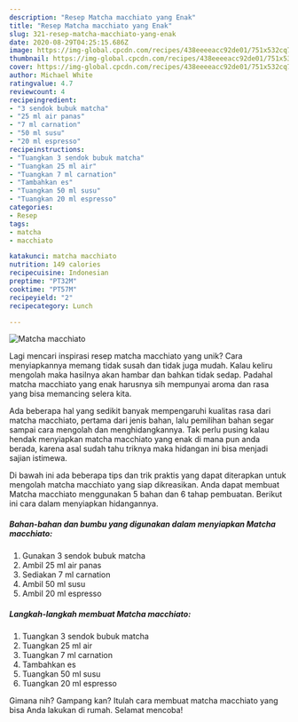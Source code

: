 ```yaml
---
description: "Resep Matcha macchiato yang Enak"
title: "Resep Matcha macchiato yang Enak"
slug: 321-resep-matcha-macchiato-yang-enak
date: 2020-08-29T04:25:15.686Z
image: https://img-global.cpcdn.com/recipes/438eeeeacc92de01/751x532cq70/matcha-macchiato-foto-resep-utama.jpg
thumbnail: https://img-global.cpcdn.com/recipes/438eeeeacc92de01/751x532cq70/matcha-macchiato-foto-resep-utama.jpg
cover: https://img-global.cpcdn.com/recipes/438eeeeacc92de01/751x532cq70/matcha-macchiato-foto-resep-utama.jpg
author: Michael White
ratingvalue: 4.7
reviewcount: 4
recipeingredient:
- "3 sendok bubuk matcha"
- "25 ml air panas"
- "7 ml carnation"
- "50 ml susu"
- "20 ml espresso"
recipeinstructions:
- "Tuangkan 3 sendok bubuk matcha"
- "Tuangkan 25 ml air"
- "Tuangkan 7 ml carnation"
- "Tambahkan es"
- "Tuangkan 50 ml susu"
- "Tuangkan 20 ml espresso"
categories:
- Resep
tags:
- matcha
- macchiato

katakunci: matcha macchiato 
nutrition: 149 calories
recipecuisine: Indonesian
preptime: "PT32M"
cooktime: "PT57M"
recipeyield: "2"
recipecategory: Lunch

---
```



![Matcha macchiato](https://img-global.cpcdn.com/recipes/438eeeeacc92de01/751x532cq70/matcha-macchiato-foto-resep-utama.jpg)

Lagi mencari inspirasi resep matcha macchiato yang unik? Cara menyiapkannya memang tidak susah dan tidak juga mudah. Kalau keliru mengolah maka hasilnya akan hambar dan bahkan tidak sedap. Padahal matcha macchiato yang enak harusnya sih mempunyai aroma dan rasa yang bisa memancing selera kita.



Ada beberapa hal yang sedikit banyak mempengaruhi kualitas rasa dari matcha macchiato, pertama dari jenis bahan, lalu pemilihan bahan segar sampai cara mengolah dan menghidangkannya. Tak perlu pusing kalau hendak menyiapkan matcha macchiato yang enak di mana pun anda berada, karena asal sudah tahu triknya maka hidangan ini bisa menjadi sajian istimewa.


Di bawah ini ada beberapa tips dan trik praktis yang dapat diterapkan untuk mengolah matcha macchiato yang siap dikreasikan. Anda dapat membuat Matcha macchiato menggunakan 5 bahan dan 6 tahap pembuatan. Berikut ini cara dalam menyiapkan hidangannya.

<!--inarticleads1-->

##### Bahan-bahan dan bumbu yang digunakan dalam menyiapkan Matcha macchiato:

1. Gunakan 3 sendok bubuk matcha
1. Ambil 25 ml air panas
1. Sediakan 7 ml carnation
1. Ambil 50 ml susu
1. Ambil 20 ml espresso




<!--inarticleads2-->

##### Langkah-langkah membuat Matcha macchiato:

1. Tuangkan 3 sendok bubuk matcha
1. Tuangkan 25 ml air
1. Tuangkan 7 ml carnation
1. Tambahkan es
1. Tuangkan 50 ml susu
1. Tuangkan 20 ml espresso




Gimana nih? Gampang kan? Itulah cara membuat matcha macchiato yang bisa Anda lakukan di rumah. Selamat mencoba!
